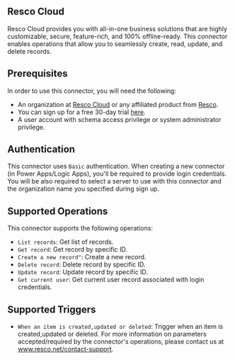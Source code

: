 ## Resco Cloud

Resco Cloud provides you with all-in-one business solutions that are highly customizable, secure, feature-rich, and 100% offline-ready. This connector enables operations that allow you to seamlessly create, read, update, and delete records.

## Prerequisites

In order to use this connector, you will need the following:

* An organization at [Resco Cloud](https://rescocrm.com) or any affiliated product from [Resco](https://www.resco.net/).
* You can sign up for a free 30-day trial [here](https://www.resco.net/request-a-trial/).
* A user account with schema access privilege or system administrator privilege.

## Authentication

This connector uses `Basic` authentication. When creating a new connector (in Power Apps/Logic Apps), you'll be required to provide login credentials.
You will be also required to select a server to use with this connector and the organization name you specified during sign up.

## Supported Operations

This connector supports the following operations:
* `List records`: Get list of records.	
* `Get record`: Get record by specific ID.
* `Create a new record"`: Create a new record.
* `Delete record`: Delete record by specific ID.
* `Update record`: Update record by specific ID.
* `Get current user`: Get current user record associated with login credentials.

## Supported Triggers
* `When an item is created,updated or deleted`: Trigger when an item is created,updated or deleted.	
For more information on parameters accepted/required by the connector's operations, please contact us at www.resco.net/contact-support.